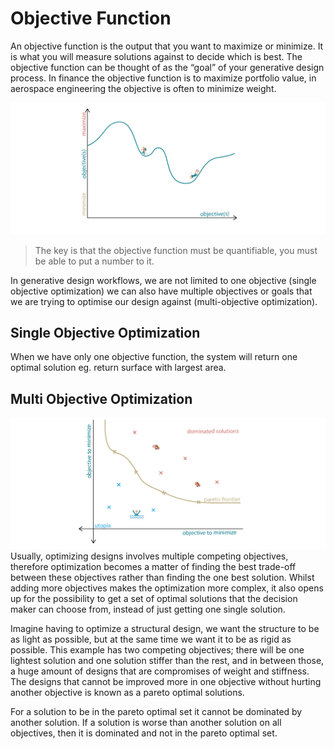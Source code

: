 # Objective Function

An objective function is the output that you want to maximize or minimize. It is what you will measure solutions against to decide which is best. The objective function can be thought of as the “goal” of your generative design process. In finance the objective function is to maximize portfolio value, in aerospace engineering the objective is often to minimize weight.

![](../../.gitbook/assets/objectivefunction1%20%281%29.png)

> The key is that the objective function must be quantifiable, you must be able to put a number to it.

In generative design workflows, we are not limited to one objective \(single objective optimization\) we can also have multiple objectives or goals that we are trying to optimise our design against \(multi-objective optimization\).

## Single Objective Optimization

When we have only one objective function, the system will return one optimal solution eg. return surface with largest area.

## Multi Objective Optimization

![](../../.gitbook/assets/objectivefunction2%20%281%29.png) Usually, optimizing designs involves multiple competing objectives, therefore optimization becomes a matter of finding the best trade-off between these objectives rather than finding the one best solution. Whilst adding more objectives makes the optimization more complex, it also opens up for the possibility to get a set of optimal solutions that the decision maker can choose from, instead of just getting one single solution.

Imagine having to optimize a structural design, we want the structure to be as light as possible, but at the same time we want it to be as rigid as possible. This example has two competing objectives; there will be one lightest solution and one solution stiffer than the rest, and in between those, a huge amount of designs that are compromises of weight and stiffness. The designs that cannot be improved more in one objective without hurting another objective is known as a pareto optimal solutions.

For a solution to be in the pareto optimal set it cannot be dominated by another solution. If a solution is worse than another solution on all objectives, then it is dominated and not in the pareto optimal set.

